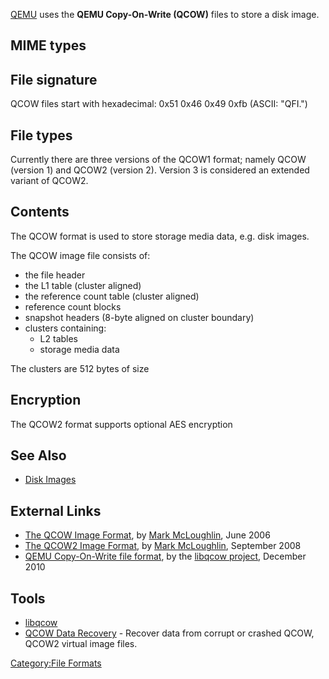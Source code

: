 [QEMU](QEMU "wikilink") uses the **QEMU Copy-On-Write (QCOW)** files to
store a disk image.

## MIME types

## File signature

QCOW files start with hexadecimal: 0x51 0x46 0x49 0xfb (ASCII: "QFI.")

## File types

Currently there are three versions of the QCOW1 format; namely QCOW
(version 1) and QCOW2 (version 2). Version 3 is considered an extended
variant of QCOW2.

## Contents

The QCOW format is used to store storage media data, e.g. disk images.

The QCOW image file consists of:

- the file header
- the L1 table (cluster aligned)
- the reference count table (cluster aligned)
- reference count blocks
- snapshot headers (8-byte aligned on cluster boundary)
- clusters containing:
  - L2 tables
  - storage media data

The clusters are 512 bytes of size

## Encryption

The QCOW2 format supports optional AES encryption

## See Also

- [Disk Images](Disk_Images "wikilink")

## External Links

- [The QCOW Image
  Format](http://people.gnome.org/~markmc/qcow-image-format-version-1.html),
  by [Mark McLoughlin](Mark_McLoughlin "wikilink"), June 2006
- [The QCOW2 Image
  Format](http://people.gnome.org/~markmc/qcow-image-format.html), by
  [Mark McLoughlin](Mark_McLoughlin "wikilink"), September 2008
- [QEMU Copy-On-Write file
  format](https://github.com/libyal/libqcow/blob/master/documentation/QEMU%20Copy-On-Write%20file%20format.asciidoc),
  by the [libqcow project](libqcow "wikilink"), December 2010

## Tools

- [libqcow](libqcow "wikilink")
- [QCOW Data
  Recovery](http://www.bitrecover.com/virtual-drive-recovery-software/) -
  Recover data from corrupt or crashed QCOW, QCOW2 virtual image files.

[Category:File Formats](Category:File_Formats "wikilink")